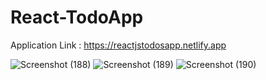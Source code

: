 # React-TodoApp

Application Link : https://reactjstodosapp.netlify.app

![Screenshot (188)](https://user-images.githubusercontent.com/63577860/137637510-c174f0a2-5a2e-441a-abf7-f34d55656cca.png)
![Screenshot (189)](https://user-images.githubusercontent.com/63577860/137637516-d7763889-edd2-4218-8330-cd153608550a.png)
![Screenshot (190)](https://user-images.githubusercontent.com/63577860/137637517-23b4f026-8aba-4a22-9dd6-04dc1c9fb1c7.png)

